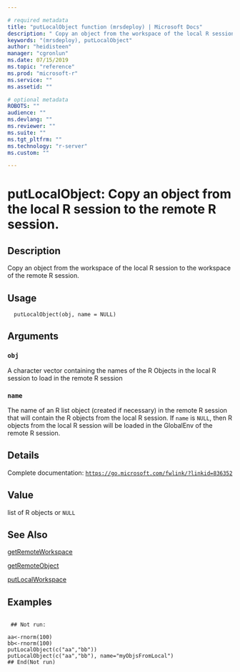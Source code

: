 ```yaml
--- 

# required metadata 
title: "putLocalObject function (mrsdeploy) | Microsoft Docs" 
description: " Copy an object from the workspace of the local R session to the workspace  of the remote R session. " 
keywords: "(mrsdeploy), putLocalObject" 
author: "heidisteen" 
manager: "cgronlun" 
ms.date: 07/15/2019
ms.topic: "reference" 
ms.prod: "microsoft-r" 
ms.service: "" 
ms.assetid: "" 

# optional metadata 
ROBOTS: "" 
audience: "" 
ms.devlang: "" 
ms.reviewer: "" 
ms.suite: "" 
ms.tgt_pltfrm: "" 
ms.technology: "r-server" 
ms.custom: "" 

--- 
```





 # putLocalObject: Copy an object from the local R session to the remote R session. 
 ## Description

Copy an object from the workspace of the local R session to the workspace 
of the remote R session.


 ## Usage

```   
  putLocalObject(obj, name = NULL)

```

 ## Arguments



 ### `obj`
 A character vector containing the names of the R Objects in the local R session to load in the remote R session 



 ### `name`
 The name of an R list object (created if necessary) in the remote R session that will contain the R objects from the local R session.  If `name` is `NULL`, then R objects from the local R session will be loaded in the GlobalEnv of the remote R session. 



 ## Details

Complete documentation: [`https://go.microsoft.com/fwlink/?linkid=836352`](https://go.microsoft.com/fwlink/?linkid=836352)



 ## Value

list of R objects or `NULL`

 ## See Also

[getRemoteWorkspace](getRemoteWorkspace.md)

[getRemoteObject](getRemoteObject.md)

[putLocalWorkspace](putLocalWorkspace.md)

 ## Examples

 ```

  ## Not run:

aa<-rnorm(100)
bb<-rnorm(100)
putLocalObject(c("aa","bb"))
putLocalObject(c("aa","bb"), name="myObjsFromLocal")
 ## End(Not run) 
```

